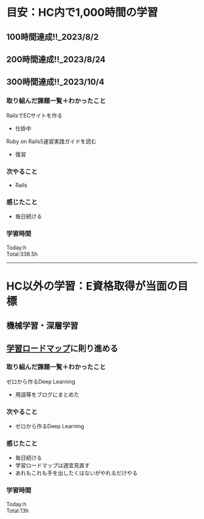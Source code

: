 # 目安：HC内で1,000時間の学習
## 100時間達成!!_2023/8/2
## 200時間達成!!_2023/8/24
## 300時間達成!!_2023/10/4

### 取り組んだ課題一覧＋わかったこと
RailsでECサイトを作る
- 仕掛中

Ruby on Rails5速習実践ガイドを読む
- 復習

### 次やること
- Rails
### 感じたこと
- 毎日続ける
### 学習時間
Today:h<br>
Total:338.5h

------------------------------------------
# HC以外の学習：E資格取得が当面の目標
## 機械学習・深層学習
## [学習ロードマップ](https://github.com/sousou1216/machine_learning/tree/main)に則り進める
### 取り組んだ課題一覧＋わかったこと
ゼロから作るDeep Learning
- 用語等をブログにまとめた

### 次やること
- ゼロから作るDeep Learning
### 感じたこと
- 毎日続ける
- 学習ロードマップは適宜見直す
- あれもこれも手を出したくはないがやれるだけやる
### 学習時間
Today:h<br>
Total:13h
